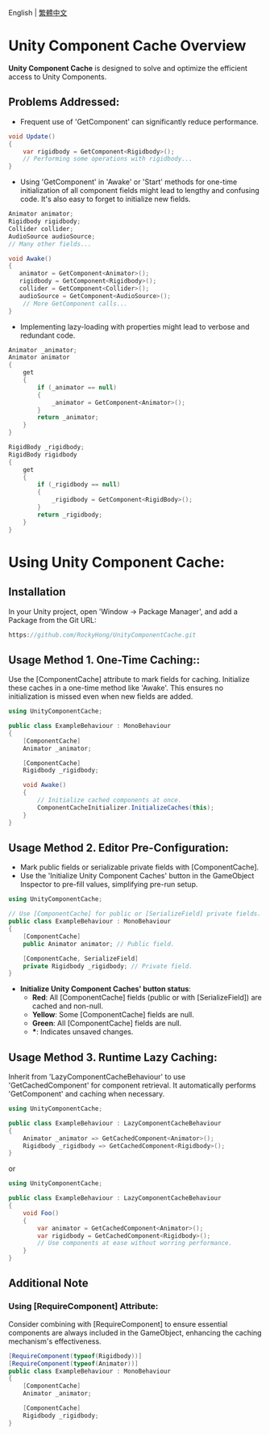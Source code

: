 English | [繁體中文](https://github.com/RockyHong/UnityComponentCache/blob/main/README.zh-tw.md)

# Unity Component Cache Overview

**Unity Component Cache** is designed to solve and optimize the efficient access to Unity Components.

## Problems Addressed:

- Frequent use of 'GetComponent' can significantly reduce performance.

```csharp
void Update()
{
    var rigidbody = GetComponent<Rigidbody>();
    // Performing some operations with rigidbody...
}
```

- Using 'GetComponent' in 'Awake' or 'Start' methods for one-time initialization of all component fields might lead to lengthy and confusing code. It's also easy to forget to initialize new fields.

```csharp
Animator animator;
Rigidbody rigidbody;
Collider collider;
AudioSource audioSource;
// Many other fields...

void Awake()
{
   animator = GetComponent<Animator>();
   rigidbody = GetComponent<Rigidbody>();
   collider = GetComponent<Collider>();
   audioSource = GetComponent<AudioSource>();
    // More GetComponent calls...
}
```

- Implementing lazy-loading with properties might lead to verbose and redundant code.

```csharp
Animator _animator;
Animator animator
{
    get
    {
        if (_animator == null)
        {
            _animator = GetComponent<Animator>();
        }
        return _animator;
    }
}

RigidBody _rigidbody;
RigidBody rigidbody
{
    get
    {
        if (_rigidbody == null)
        {
            _rigidbody = GetComponent<RigidBody>();
        }
        return _rigidbody;
    }
}
```

# Using Unity Component Cache:

## Installation

In your Unity project, open 'Window -> Package Manager', and add a Package from the Git URL:

```csharp
https://github.com/RockyHong/UnityComponentCache.git
```

## **Usage Method 1. One-Time Caching:**:

Use the [ComponentCache] attribute to mark fields for caching. Initialize these caches in a one-time method like 'Awake'. This ensures no initialization is missed even when new fields are added.

```csharp
using UnityComponentCache;

public class ExampleBehaviour : MonoBehaviour
{
    [ComponentCache]
    Animator _animator;

    [ComponentCache]
    Rigidbody _rigidbody;

    void Awake()
    {
        // Initialize cached components at once.
        ComponentCacheInitializer.InitializeCaches(this);
    }
}
```

## **Usage Method 2. Editor Pre-Configuration**:

- Mark public fields or serializable private fields with [ComponentCache].
- Use the 'Initialize Unity Component Caches' button in the GameObject Inspector to pre-fill values, simplifying pre-run setup.

```csharp
using UnityComponentCache;

// Use [ComponentCache] for public or [SerializeField] private fields.
public class ExampleBehaviour : MonoBehaviour
{
    [ComponentCache]
    public Animator animator; // Public field.

    [ComponentCache, SerializeField]
    private Rigidbody _rigidbody; // Private field.
}
```

- **Initialize Unity Component Caches' button status**:
  - **Red**: All [ComponentCache] fields (public or with [SerializeField]) are cached and non-null.
  - **Yellow**: Some [ComponentCache] fields are null.
  - **Green**: All [ComponentCache] fields are null.
  - **\***: Indicates unsaved changes.

## **Usage Method 3. Runtime Lazy Caching**:

Inherit from 'LazyComponentCacheBehaviour' to use 'GetCachedComponent<T>' for component retrieval. It automatically performs 'GetComponent' and caching when necessary.

```csharp
using UnityComponentCache;

public class ExampleBehaviour : LazyComponentCacheBehaviour
{
    Animator _animator => GetCachedComponent<Animator>();
    Rigidbody _rigidbody => GetCachedComponent<Rigidbody>();
}
```

or

```csharp
using UnityComponentCache;

public class ExampleBehaviour : LazyComponentCacheBehaviour
{
    void Foo()
    {
        var animator = GetCachedComponent<Animator>();
        var rigidbody = GetCachedComponent<Rigidbody>();
        // Use components at ease without worring performance.
    }
}
```

## **Additional Note**

### Using [RequireComponent] Attribute:

Consider combining with [RequireComponent] to ensure essential components are always included in the GameObject, enhancing the caching mechanism's effectiveness.

```csharp
[RequireComponent(typeof(Rigidbody))]
[RequireComponent(typeof(Animator))]
public class ExampleBehaviour : MonoBehaviour
{
    [ComponentCache]
    Animator _animator;

    [ComponentCache]
    Rigidbody _rigidbody;
}
```
